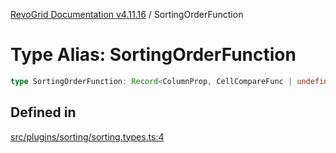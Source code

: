 [RevoGrid Documentation v4.11.16](README.md) / SortingOrderFunction

# Type Alias: SortingOrderFunction

```ts
type SortingOrderFunction: Record<ColumnProp, CellCompareFunc | undefined>;
```

## Defined in

[src/plugins/sorting/sorting.types.ts:4](https://github.com/revolist/revogrid/blob/763c92aaba8e74029a3eccde1c674251aae1a42c/src/plugins/sorting/sorting.types.ts#L4)
